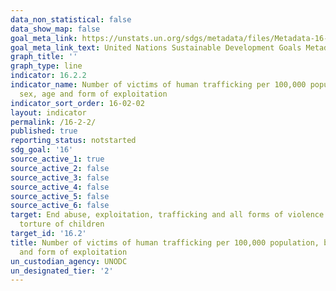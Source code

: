 ```yaml
---
data_non_statistical: false
data_show_map: false
goal_meta_link: https://unstats.un.org/sdgs/metadata/files/Metadata-16-02-02.pdf
goal_meta_link_text: United Nations Sustainable Development Goals Metadata (pdf 1361kB)
graph_title: ''
graph_type: line
indicator: 16.2.2
indicator_name: Number of victims of human trafficking per 100,000 population, by
  sex, age and form of exploitation
indicator_sort_order: 16-02-02
layout: indicator
permalink: /16-2-2/
published: true
reporting_status: notstarted
sdg_goal: '16'
source_active_1: true
source_active_2: false
source_active_3: false
source_active_4: false
source_active_5: false
source_active_6: false
target: End abuse, exploitation, trafficking and all forms of violence against and
  torture of children
target_id: '16.2'
title: Number of victims of human trafficking per 100,000 population, by sex, age
  and form of exploitation
un_custodian_agency: UNODC
un_designated_tier: '2'
---
```

